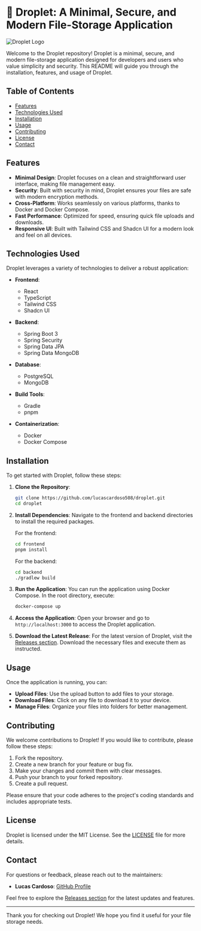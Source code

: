 # 🌊 Droplet: A Minimal, Secure, and Modern File-Storage Application

![Droplet Logo](https://example.com/logo.png)

Welcome to the Droplet repository! Droplet is a minimal, secure, and modern file-storage application designed for developers and users who value simplicity and security. This README will guide you through the installation, features, and usage of Droplet.

## Table of Contents

- [Features](#features)
- [Technologies Used](#technologies-used)
- [Installation](#installation)
- [Usage](#usage)
- [Contributing](#contributing)
- [License](#license)
- [Contact](#contact)

## Features

- **Minimal Design**: Droplet focuses on a clean and straightforward user interface, making file management easy.
- **Security**: Built with security in mind, Droplet ensures your files are safe with modern encryption methods.
- **Cross-Platform**: Works seamlessly on various platforms, thanks to Docker and Docker Compose.
- **Fast Performance**: Optimized for speed, ensuring quick file uploads and downloads.
- **Responsive UI**: Built with Tailwind CSS and Shadcn UI for a modern look and feel on all devices.

## Technologies Used

Droplet leverages a variety of technologies to deliver a robust application:

- **Frontend**: 
  - React
  - TypeScript
  - Tailwind CSS
  - Shadcn UI

- **Backend**:
  - Spring Boot 3
  - Spring Security
  - Spring Data JPA
  - Spring Data MongoDB

- **Database**:
  - PostgreSQL
  - MongoDB

- **Build Tools**:
  - Gradle
  - pnpm

- **Containerization**:
  - Docker
  - Docker Compose

## Installation

To get started with Droplet, follow these steps:

1. **Clone the Repository**:
   ```bash
   git clone https://github.com/lucascardoso508/droplet.git
   cd droplet
   ```

2. **Install Dependencies**:
   Navigate to the frontend and backend directories to install the required packages.

   For the frontend:
   ```bash
   cd frontend
   pnpm install
   ```

   For the backend:
   ```bash
   cd backend
   ./gradlew build
   ```

3. **Run the Application**:
   You can run the application using Docker Compose. In the root directory, execute:
   ```bash
   docker-compose up
   ```

4. **Access the Application**:
   Open your browser and go to `http://localhost:3000` to access the Droplet application.

5. **Download the Latest Release**:
   For the latest version of Droplet, visit the [Releases section](https://github.com/lucascardoso508/droplet/releases). Download the necessary files and execute them as instructed.

## Usage

Once the application is running, you can:

- **Upload Files**: Use the upload button to add files to your storage.
- **Download Files**: Click on any file to download it to your device.
- **Manage Files**: Organize your files into folders for better management.

## Contributing

We welcome contributions to Droplet! If you would like to contribute, please follow these steps:

1. Fork the repository.
2. Create a new branch for your feature or bug fix.
3. Make your changes and commit them with clear messages.
4. Push your branch to your forked repository.
5. Create a pull request.

Please ensure that your code adheres to the project's coding standards and includes appropriate tests.

## License

Droplet is licensed under the MIT License. See the [LICENSE](LICENSE) file for more details.

## Contact

For questions or feedback, please reach out to the maintainers:

- **Lucas Cardoso**: [GitHub Profile](https://github.com/lucascardoso508)

Feel free to explore the [Releases section](https://github.com/lucascardoso508/droplet/releases) for the latest updates and features.

---

Thank you for checking out Droplet! We hope you find it useful for your file storage needs.
